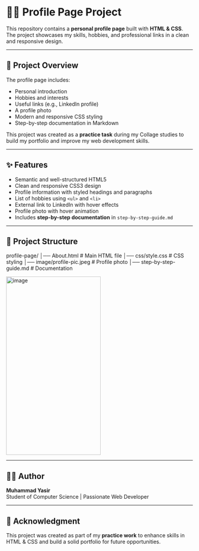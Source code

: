 # 👨‍💻 Profile Page Project  

This repository contains a **personal profile page** built with **HTML & CSS**.  
The project showcases my skills, hobbies, and professional links in a clean and responsive design.  

---

## 📌 Project Overview  
The profile page includes:  
- Personal introduction  
- Hobbies and interests  
- Useful links (e.g., LinkedIn profile)  
- A profile photo  
- Modern and responsive CSS styling  
- Step-by-step documentation in Markdown  

This project was created as a **practice task** during my Collage  studies to build my portfolio and improve my web development skills.  

---

## ✨ Features  
- Semantic and well-structured HTML5  
- Clean and responsive CSS3 design  
- Profile information with styled headings and paragraphs  
- List of hobbies using `<ul>` and `<li>`  
- External link to LinkedIn with hover effects  
- Profile photo with hover animation  
- Includes **step-by-step documentation** in `step-by-step-guide.md`  

---

## 📂 Project Structure  
profile-page/
│── About.html # Main HTML file
│── css/style.css # CSS styling
│── image/profile-pic.jpeg # Profile photo
│── step-by-step-guide.md # Documentation


<img width="255" height="480" alt="image" src="https://github.com/user-attachments/assets/11a3556d-8236-402f-a242-03eb42497eca" />



---

## 👨‍💻 Author  
**Muhammad Yasir**  
Student of Computer Science | Passionate Web Developer  

---

## 🙌 Acknowledgment  
This project was created as part of my **practice work** to enhance skills in HTML & CSS and build a solid portfolio for future opportunities.  

